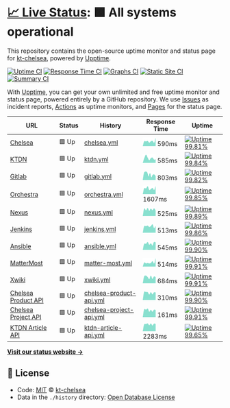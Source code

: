 # [📈 Live Status](https://kt-chelsea.github.io/status/): <!--live status--> **🟩 All systems operational**

This repository contains the open-source uptime monitor and status page for [kt-chelsea](https://kt-chelsea.github.io/status/), powered by [Upptime](https://github.com/upptime/upptime).

[![Uptime CI](https://github.com/koj-co/upptime/workflows/Uptime%20CI/badge.svg)](https://github.com/koj-co/upptime/actions?query=workflow%3A%22Uptime+CI%22)
[![Response Time CI](https://github.com/koj-co/upptime/workflows/Response%20Time%20CI/badge.svg)](https://github.com/koj-co/upptime/actions?query=workflow%3A%22Response+Time+CI%22)
[![Graphs CI](https://github.com/koj-co/upptime/workflows/Graphs%20CI/badge.svg)](https://github.com/koj-co/upptime/actions?query=workflow%3A%22Graphs+CI%22)
[![Static Site CI](https://github.com/koj-co/upptime/workflows/Static%20Site%20CI/badge.svg)](https://github.com/koj-co/upptime/actions?query=workflow%3A%22Static+Site+CI%22)
[![Summary CI](https://github.com/koj-co/upptime/workflows/Summary%20CI/badge.svg)](https://github.com/koj-co/upptime/actions?query=workflow%3A%22Summary+CI%22)

With [Upptime](https://upptime.js.org), you can get your own unlimited and free uptime monitor and status page, powered entirely by a GitHub repository. We use [Issues](https://github.com/kt-chelsea/status/issues) as incident reports, [Actions](https://github.com/kt-chelsea/status/actions) as uptime monitors, and [Pages](https://kt-chelsea.github.io/status/) for the status page.

<!--start: status pages-->
<!-- This summary is generated by Upptime (https://github.com/upptime/upptime) -->
<!-- Do not edit this manually, your changes will be overwritten -->

| URL                                                              | Status | History                                                                                                        | Response Time                                                                            | Uptime                                                                                                                                                                                                                                    |
| ---------------------------------------------------------------- | ------ | -------------------------------------------------------------------------------------------------------------- | ---------------------------------------------------------------------------------------- | ----------------------------------------------------------------------------------------------------------------------------------------------------------------------------------------------------------------------------------------- |
| [Chelsea](http://chelsea.kt.co.kr)                               | 🟩 Up  | [chelsea.yml](https://github.com/kt-chelsea/status/commits/master/history/chelsea.yml)                         | <img alt="Response time graph" src="./graphs/chelsea.png" height="20"> 590ms             | [![Uptime 99.81%](https://img.shields.io/endpoint?url=https%3A%2F%2Fraw.githubusercontent.com%2Fkt-chelsea%2Fstatus%2Fmaster%2Fapi%2Fchelsea%2Fuptime.json)](https://kt-chelsea.github.io/status/history/chelsea)                         |
| [KTDN](http://ktdn.chelsea.kt.co.kr)                             | 🟩 Up  | [ktdn.yml](https://github.com/kt-chelsea/status/commits/master/history/ktdn.yml)                               | <img alt="Response time graph" src="./graphs/ktdn.png" height="20"> 585ms                | [![Uptime 99.84%](https://img.shields.io/endpoint?url=https%3A%2F%2Fraw.githubusercontent.com%2Fkt-chelsea%2Fstatus%2Fmaster%2Fapi%2Fktdn%2Fuptime.json)](https://kt-chelsea.github.io/status/history/ktdn)                               |
| [Gitlab](http://scm.chelsea.kt.co.kr)                            | 🟩 Up  | [gitlab.yml](https://github.com/kt-chelsea/status/commits/master/history/gitlab.yml)                           | <img alt="Response time graph" src="./graphs/gitlab.png" height="20"> 803ms              | [![Uptime 99.82%](https://img.shields.io/endpoint?url=https%3A%2F%2Fraw.githubusercontent.com%2Fkt-chelsea%2Fstatus%2Fmaster%2Fapi%2Fgitlab%2Fuptime.json)](https://kt-chelsea.github.io/status/history/gitlab)                           |
| [Orchestra](http://issue.chelsea.kt.co.kr)                       | 🟩 Up  | [orchestra.yml](https://github.com/kt-chelsea/status/commits/master/history/orchestra.yml)                     | <img alt="Response time graph" src="./graphs/orchestra.png" height="20"> 1607ms          | [![Uptime 99.85%](https://img.shields.io/endpoint?url=https%3A%2F%2Fraw.githubusercontent.com%2Fkt-chelsea%2Fstatus%2Fmaster%2Fapi%2Forchestra%2Fuptime.json)](https://kt-chelsea.github.io/status/history/orchestra)                     |
| [Nexus](http://repo.chelsea.kt.co.kr)                            | 🟩 Up  | [nexus.yml](https://github.com/kt-chelsea/status/commits/master/history/nexus.yml)                             | <img alt="Response time graph" src="./graphs/nexus.png" height="20"> 525ms               | [![Uptime 99.89%](https://img.shields.io/endpoint?url=https%3A%2F%2Fraw.githubusercontent.com%2Fkt-chelsea%2Fstatus%2Fmaster%2Fapi%2Fnexus%2Fuptime.json)](https://kt-chelsea.github.io/status/history/nexus)                             |
| [Jenkins](http://build.chelsea.kt.co.kr)                         | 🟩 Up  | [jenkins.yml](https://github.com/kt-chelsea/status/commits/master/history/jenkins.yml)                         | <img alt="Response time graph" src="./graphs/jenkins.png" height="20"> 513ms             | [![Uptime 99.86%](https://img.shields.io/endpoint?url=https%3A%2F%2Fraw.githubusercontent.com%2Fkt-chelsea%2Fstatus%2Fmaster%2Fapi%2Fjenkins%2Fuptime.json)](https://kt-chelsea.github.io/status/history/jenkins)                         |
| [Ansible](http://deploy.chelsea.kt.co.kr/#/login)                | 🟩 Up  | [ansible.yml](https://github.com/kt-chelsea/status/commits/master/history/ansible.yml)                         | <img alt="Response time graph" src="./graphs/ansible.png" height="20"> 545ms             | [![Uptime 99.90%](https://img.shields.io/endpoint?url=https%3A%2F%2Fraw.githubusercontent.com%2Fkt-chelsea%2Fstatus%2Fmaster%2Fapi%2Fansible%2Fuptime.json)](https://kt-chelsea.github.io/status/history/ansible)                         |
| [MatterMost](http://chat.chelsea.kt.co.kr/login)                 | 🟩 Up  | [matter-most.yml](https://github.com/kt-chelsea/status/commits/master/history/matter-most.yml)                 | <img alt="Response time graph" src="./graphs/matter-most.png" height="20"> 514ms         | [![Uptime 99.91%](https://img.shields.io/endpoint?url=https%3A%2F%2Fraw.githubusercontent.com%2Fkt-chelsea%2Fstatus%2Fmaster%2Fapi%2Fmatter-most%2Fuptime.json)](https://kt-chelsea.github.io/status/history/matter-most)                 |
| [Xwiki](http://wiki.chelsea.kt.co.kr/xwiki/bin/view/Main/)       | 🟩 Up  | [xwiki.yml](https://github.com/kt-chelsea/status/commits/master/history/xwiki.yml)                             | <img alt="Response time graph" src="./graphs/xwiki.png" height="20"> 684ms               | [![Uptime 99.91%](https://img.shields.io/endpoint?url=https%3A%2F%2Fraw.githubusercontent.com%2Fkt-chelsea%2Fstatus%2Fmaster%2Fapi%2Fxwiki%2Fuptime.json)](https://kt-chelsea.github.io/status/history/xwiki)                             |
| [Chelsea Product API](http://chelsea.kt.co.kr/chelsea/product)   | 🟩 Up  | [chelsea-product-api.yml](https://github.com/kt-chelsea/status/commits/master/history/chelsea-product-api.yml) | <img alt="Response time graph" src="./graphs/chelsea-product-api.png" height="20"> 310ms | [![Uptime 99.90%](https://img.shields.io/endpoint?url=https%3A%2F%2Fraw.githubusercontent.com%2Fkt-chelsea%2Fstatus%2Fmaster%2Fapi%2Fchelsea-product-api%2Fuptime.json)](https://kt-chelsea.github.io/status/history/chelsea-product-api) |
| [Chelsea Project API](http://chelsea.kt.co.kr/chelsea/project)   | 🟩 Up  | [chelsea-project-api.yml](https://github.com/kt-chelsea/status/commits/master/history/chelsea-project-api.yml) | <img alt="Response time graph" src="./graphs/chelsea-project-api.png" height="20"> 161ms | [![Uptime 99.91%](https://img.shields.io/endpoint?url=https%3A%2F%2Fraw.githubusercontent.com%2Fkt-chelsea%2Fstatus%2Fmaster%2Fapi%2Fchelsea-project-api%2Fuptime.json)](https://kt-chelsea.github.io/status/history/chelsea-project-api) |
| [KTDN Article API](http://ktdn.chelsea.kt.co.kr/api/v1/articles) | 🟩 Up  | [ktdn-article-api.yml](https://github.com/kt-chelsea/status/commits/master/history/ktdn-article-api.yml)       | <img alt="Response time graph" src="./graphs/ktdn-article-api.png" height="20"> 2283ms   | [![Uptime 99.65%](https://img.shields.io/endpoint?url=https%3A%2F%2Fraw.githubusercontent.com%2Fkt-chelsea%2Fstatus%2Fmaster%2Fapi%2Fktdn-article-api%2Fuptime.json)](https://kt-chelsea.github.io/status/history/ktdn-article-api)       |

<!--end: status pages-->

[**Visit our status website →**](https://kt-chelsea.github.io/status/)

## 📄 License

- Code: [MIT](./LICENSE) © [kt-chelsea](https://kt-chelsea.github.io/status/)
- Data in the `./history` directory: [Open Database License](https://opendatacommons.org/licenses/odbl/1-0/)
